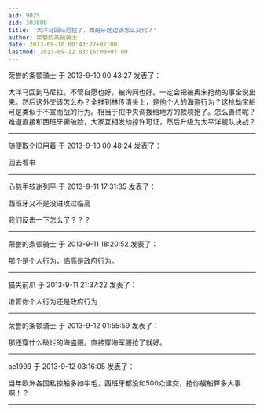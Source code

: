 ```yaml
---
aid: 9025
zid: 303808
title: '大洋马回马尼拉了，西班牙这边该怎么交代？'
author: 荣誉的条顿骑士
date: 2013-09-10 00:43:27+07:00
lastmod: 2013-09-12 03:16:00+07:00
---
```


荣誉的条顿骑士 于 2013-9-10 00:43:27 发表了：

大洋马回到马尼拉。不管自愿也好，被询问也好。一定会把被奥宋抢劫的事全说出来。然后这外交该怎么办？全推到林传清头上，是他个人的海盗行为？这抢劫宝船可是类似于不宣而战的行为。相当于把中央调拨给地方的款项抢了。怎么善终呢？难道直接和西班牙撕破脸，大家互相发劫掠许可证，然后升级为太平洋舰队决战？

---------

随便取个ID用着 于 2013-9-10 00:48:24 发表了：

回去看书

---------

心慈手软谢列平 于 2013-9-11 17:31:35 发表了：

西班牙又不是没进攻过临高

我们反击一下怎么了？？？

---------

荣誉的条顿骑士 于 2013-9-11 18:20:52 发表了：

那个是个人行为，临高是政府行为。

---------

猫失前爪 于 2013-9-11 21:37:22 发表了：

谁管你个人行为还是政府行为

---------

荣誉的条顿骑士 于 2013-9-12 01:55:59 发表了：

那还穿什么破烂的海盗服。直接穿海军服抢了就好。

---------

ae1999 于 2013-9-12 03:16:05 发表了：

当年欧洲各国私掠船多如牛毛，西班牙都没和500众建交，抢你艘船算多大事啊！？

---------


